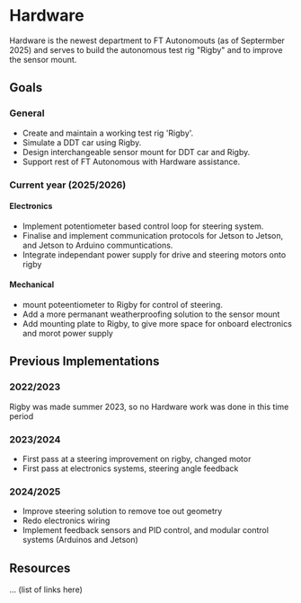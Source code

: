 # Hardware

Hardware is the newest department to FT Autonomouts (as of Septermber 2025) and serves to build the autonomous test rig "Rigby" and to improve the sensor mount.

## Goals
### General
- Create and maintain a working test rig 'Rigby'.
- Simulate a DDT car using Rigby.
- Design interchangeable sensor mount for DDT car and Rigby.
- Support rest of FT Autonomous with Hardware assistance.
### Current year (2025/2026)
#### Electronics
- Implement potentiometer based control loop for steering system.
- Finalise and implement communication protocols for Jetson to Jetson, and Jetson to Arduino communtications.
- Integrate independant power supply for drive and steering motors onto rigby
#### Mechanical
- mount poteentiometer to Rigby for control of steering.
- Add a more permanant weatherproofing solution to the sensor mount
- Add mounting plate to Rigby, to give more space for onboard electronics and morot power supply

## Previous Implementations

### 2022/2023

Rigby was made summer 2023, so no Hardware work was done in this time period

### 2023/2024

- First pass at a steering improvement on rigby, changed motor
- First pass at electronics systems, steering angle feedback

### 2024/2025
- Improve steering solution to remove toe out geometry
- Redo electronics wiring
- Implement feedback sensors and PID control, and modular control systems (Arduinos and Jetson)


## Resources

… (list of links here)
